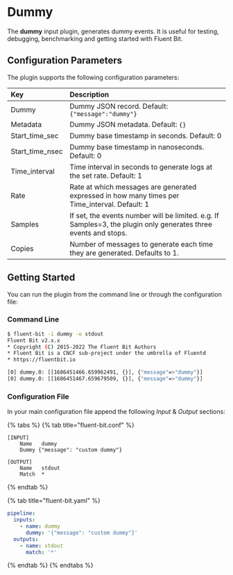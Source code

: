 # Dummy

The **dummy** input plugin, generates dummy events. It is useful for testing, debugging, benchmarking and getting started with Fluent Bit.

## Configuration Parameters

The plugin supports the following configuration parameters:

| Key | Description |
| :--- | :--- |
| Dummy | Dummy JSON record. Default: `{"message":"dummy"}` |
| Metadata | Dummy JSON metadata. Default: `{}` |
| Start\_time\_sec | Dummy base timestamp in seconds. Default: 0 |
| Start\_time\_nsec | Dummy base timestamp in nanoseconds. Default: 0 |
| Time\_interval | Time interval in seconds to generate logs at the set rate. Default: 1 |
| Rate | Rate at which messages are generated expressed in how many times per Time_interval. Default: 1 |
| Samples | If set, the events number will be limited. e.g. If Samples=3, the plugin only generates three events and stops. |
| Copies | Number of messages to generate each time they are generated. Defaults to 1. |

## Getting Started

You can run the plugin from the command line or through the configuration file:

### Command Line

```bash
$ fluent-bit -i dummy -o stdout
Fluent Bit v2.x.x
* Copyright (C) 2015-2022 The Fluent Bit Authors
* Fluent Bit is a CNCF sub-project under the umbrella of Fluentd
* https://fluentbit.io

[0] dummy.0: [[1686451466.659962491, {}], {"message"=>"dummy"}]
[0] dummy.0: [[1686451467.659679509, {}], {"message"=>"dummy"}]
```

### Configuration File

In your main configuration file append the following _Input_ & _Output_ sections:


{% tabs %}
{% tab title="fluent-bit.conf" %}
```text
[INPUT]
    Name   dummy
    Dummy {"message": "custom dummy"}

[OUTPUT]
    Name   stdout
    Match  *
```
{% endtab %}

{% tab title="fluent-bit.yaml" %}
```yaml
pipeline:
  inputs:
    - name: dummy
      dummy: '{"message": "custom dummy"}'
  outputs:
    - name: stdout
      match: '*'
```
{% endtab %}
{% endtabs %}
